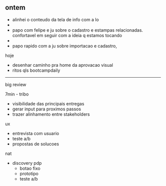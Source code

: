 
ontem
- 
- alinhei o conteudo da tela de info com a lo
- 
- papo com felipe e ju sobre o cadastro e estampas relacionadas. confortavel em seguir com a ideia q estamos tocando
- 
- papo rapido com a ju sobre importacao e cadastro, 


hoje
- desenhar caminho pra home da aprovacao visual
- ritos qls bootcampdaily

---

big review

7min - tribo

- visibilidade das principais entregas
- gerar input para proximos passos
- trazer alinhamento entre stakeholders


ux
- entrevista com usuario
- teste a/b
- propostas de solucoes

nat
- discovery pdp
	- botao fixo
	- prototipo
	- teste a/b

